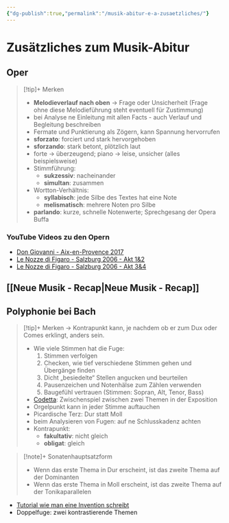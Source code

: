 ```yaml
---
{"dg-publish":true,"permalink":"/musik-abitur-e-a-zusaetzliches/"}
---
```


# Zusätzliches zum Musik-Abitur
## Oper
> [!tip]+ Merken
> - **Melodieverlauf nach oben** → Frage oder Unsicherheit (Frage ohne diese Melodieführung steht eventuell für Zustimmung)
> - bei Analyse ne Einleitung mit allen Facts - auch Verlauf und Begleitung beschreiben
> - Fermate und Punktierung als Zögern, kann Spannung hervorrufen
> - **sforzato**: forciert und stark hervorgehoben
> - **sforzando**: stark betont, plötzlich laut
> - forte → überzeugend; piano → leise, unsicher (alles beispielsweise)
> - Stimmführung:
> 	- **sukzessiv**: nacheinander
> 	- **simultan**: zusammen
> - Wortton-Verhältnis:
> 	- **syllabisch**: jede Silbe des Textes hat eine Note
> 	- **melismatisch**: mehrere Noten pro Silbe
> - **parlando**: kurze, schnelle Notenwerte; Sprechgesang der Opera Buffa

### YouTube Videos zu den Opern
- [Don Giovanni - Aix-en-Provence 2017](https://www.youtube.com/watch?v=8wEMzWH52FA)
- [Le Nozze di Figaro - Salzburg 2006 - Akt 1&2](https://www.youtube.com/watch?v=OvHwfMycXTU&pp=ygUUZmlnYXJvIHNhbHpidXJnIDIwMDY%3D)
- [Le Nozze di Figaro - Salzburg 2006 - Akt 3&4](https://www.youtube.com/watch?v=SVyxjDNStWM&pp=ygUUZmlnYXJvIHNhbHpidXJnIDIwMDY%3D)
## [[Neue Musik - Recap\|Neue Musik - Recap]]
## Polyphonie bei Bach
> [!tip]+ Merken
> → Kontrapunkt kann, je nachdem ob er zum Dux oder Comes erklingt, anders sein.
> - Wie viele Stimmen hat die Fuge:
> 	1. Stimmen verfolgen
> 	2. Checken, wie tief verschiedene Stimmen gehen und Übergänge finden
> 	3. Dicht „besiedelte“ Stellen angucken und beurteilen
> 	4. Pausenzeichen und Notenhälse zum Zählen verwenden
> 	5. Baugefühl vertrauen (Stimmen: Sopran, Alt, Tenor, Bass)
> - [Codetta](https://www.earsense.org/Earsense/WTC/Vocabulary/codetta.html): Zwischenspiel zwischen zwei Themen in der Exposition
> - Orgelpunkt kann in jeder Stimme auftauchen
> - Picardische Terz: Dur statt Moll
> - beim Analysieren von Fugen: auf ne Schlusskadenz achten
> - Kontrapunkt:
> 	- **fakultativ**: nicht gleich
> 	- **obligat**: gleich

> [!note]+ Sonatenhauptsatzform
> - Wenn das erste Thema in Dur erscheint, ist das zweite Thema auf der Dominanten
> - Wenn das erste Thema in Moll erscheint, ist das zweite Thema auf der Tonikaparallelen
- [Tutorial wie man eine Invention schreibt](https://openmusic.academy/docs/w9NWKDfZPgMbVh5YUnPbk1/musikhochschule-stiluebung-barock-zweistimmiger-kontrapunkt-invention)
- Doppelfuge: zwei kontrastierende Themen